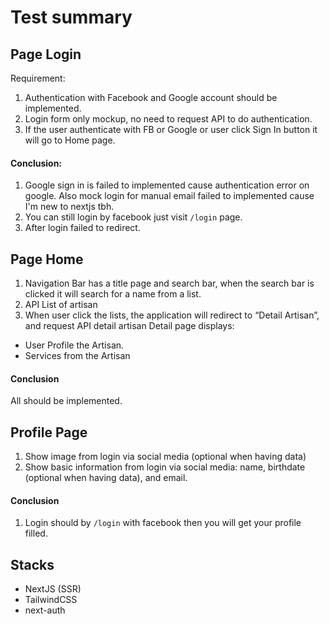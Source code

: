 # Test summary

## Page Login

Requirement:

1. Authentication with Facebook and Google account should be implemented.
2. Login form only mockup, no need to request API to do authentication.
3. If the user authenticate with FB or Google or user click Sign In button it will go to Home page.

#### Conclusion:

1. Google sign in is failed to implemented cause authentication error on google. Also mock login for manual email failed to implemented cause I'm new to nextjs tbh.
2. You can still login by facebook just visit `/login` page.
3. After login failed to redirect.

## Page Home

1. Navigation Bar has a title page and search bar, when the search bar is clicked it will search for a name from a list.
2. API List of artisan
3. When user click the lists, the application will redirect to “Detail Artisan”, and request API detail artisan
   Detail page displays:

- User Profile the Artisan.
- Services from the Artisan

#### Conclusion

All should be implemented.

## Profile Page

1. Show image from login via social media (optional when having data)
2. Show basic information from login via social media: name, birthdate (optional when having data), and email.

#### Conclusion

1. Login should by `/login` with facebook then you will get your profile filled.

## Stacks

- NextJS (SSR)
- TailwindCSS
- next-auth
